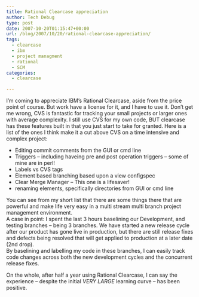 ```yaml
---
title: Rational Clearcase appreciation
author: Tech Debug
type: post
date: 2007-10-20T01:15:47+00:00
url: /blog/2007/10/20/rational-clearcase-appreciation/
tags:
  - clearcase
  - ibm
  - project managment
  - rational
  - SCM
categories:
  - clearcase

---
```

I&#8217;m coming to appreciate IBM&#8217;s Rational Clearcase, aside from the price point of course. But work have a license for it, and I have to use it. Don&#8217;t get me wrong, CVS is fantastic for tracking your small projects or larger ones with average complexity. I still use CVS for my own code, BUT clearcase has these features built in that you just start to take for granted. Here is a list of the ones I think make it a cut above CVS on a time intensive and complex project:

  * Editing commit comments from the GUI or cmd line
  * Triggers &#8211; including haveing pre and post operation triggers &#8211; some of mine are in perl!
  * Labels vs CVS tags
  * Element based branching based upon a view configspec
  * Clear Merge Manager &#8211; This one is a lifesaver!
  * renaming elements, specifically directories from GUI or cmd line

You can see from my short list that there are some things there that are powerful and make life very easy in a multi stream multi branch project management environment.  
A case in point: I spent the last 3 hours baselining our Development, and testing branches &#8211; being 3 branches. We have started a new release cycle after our product has gone live in production, but there are still release fixes and defects being resolved that will get applied to production at a later date (2nd drop).  
By baselining and labelling my code in these branches, I can easily track code changes across both the new development cycles and the concurrent release fixes.

On the whole, after half a year using Rational Clearcase, I can say the experience &#8211; despite the initial _VERY LARGE_ learning curve &#8211; has been positive.